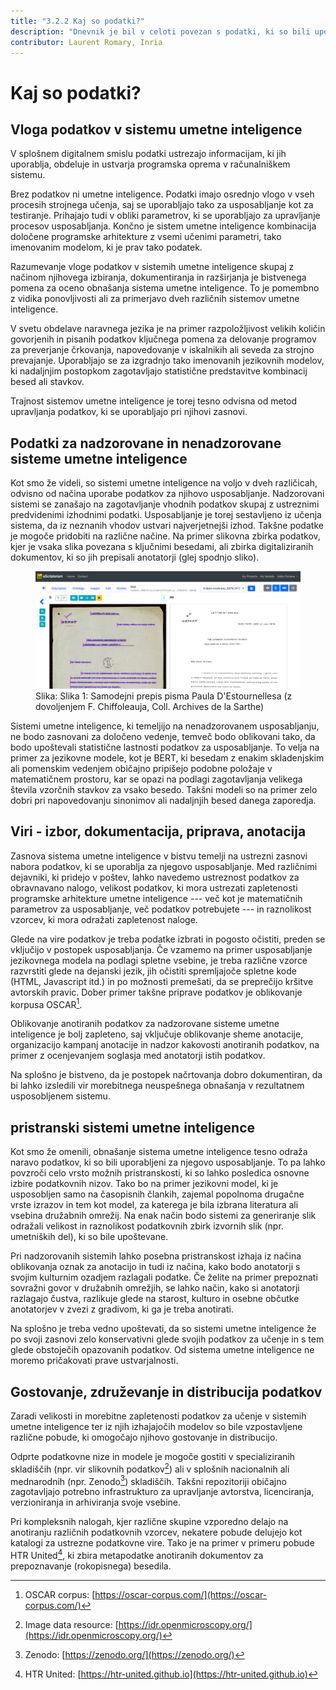 ```yaml
---
title: "3.2.2 Kaj so podatki?"
description: "Dnevnik je bil v celoti povezan s podatki, ki so bili uporabljeni za analizo: V nadaljevanju se seznanite s tem, kaj so podatki in kako se uporabljajo v umetni inteligenci."
contributor: Laurent Romary, Inria
---
```

# Kaj so podatki?

## Vloga podatkov v sistemu umetne inteligence

V splošnem digitalnem smislu podatki ustrezajo informacijam, ki jih uporablja, obdeluje in ustvarja programska oprema v računalniškem sistemu.

Brez podatkov ni umetne inteligence. Podatki imajo osrednjo vlogo v vseh procesih strojnega učenja, saj se uporabljajo tako za usposabljanje kot za testiranje. Prihajajo tudi v obliki parametrov, ki se uporabljajo za upravljanje procesov usposabljanja. Končno je sistem umetne inteligence kombinacija določene programske arhitekture z vsemi učenimi parametri, tako imenovanim modelom, ki je prav tako podatek.

Razumevanje vloge podatkov v sistemih umetne inteligence skupaj z načinom njihovega izbiranja, dokumentiranja in razširjanja je bistvenega pomena za oceno obnašanja sistema umetne inteligence. To je pomembno z vidika ponovljivosti ali za primerjavo dveh različnih sistemov umetne inteligence.

V svetu obdelave naravnega jezika je na primer razpoložljivost velikih količin govorjenih in pisanih podatkov ključnega pomena za delovanje programov za preverjanje črkovanja, napovedovanje v iskalnikih ali seveda za strojno prevajanje. Uporabljajo se za izgradnjo tako imenovanih jezikovnih modelov, ki nadaljnjim postopkom zagotavljajo statistične predstavitve kombinacij besed ali stavkov.

Trajnost sistemov umetne inteligence je torej tesno odvisna od metod upravljanja podatkov, ki se uporabljajo pri njihovi zasnovi.

## Podatki za nadzorovane in nenadzorovane sisteme umetne inteligence

Kot smo že videli, so sistemi umetne inteligence na voljo v dveh različicah, odvisno od načina uporabe podatkov za njihovo usposabljanje. Nadzorovani sistemi se zanašajo na zagotavljanje vhodnih podatkov skupaj z ustreznimi predvidenimi izhodnimi podatki. Usposabljanje je torej sestavljeno iz učenja sistema, da iz neznanih vhodov ustvari najverjetnejši izhod. Takšne podatke je mogoče pridobiti na različne načine. Na primer slikovna zbirka podatkov, kjer je vsaka slika povezana s ključnimi besedami, ali zbirka digitaliziranih dokumentov, ki so jih prepisali anotatorji (glej spodnjo sliko).

<figure>
	 <img src="Images/3-2-2-Automatic-transcription-of-a-letter.png" />
	 <figcaption>Slika: Slika 1: Samodejni prepis pisma Paula D'Estournellesa (z dovoljenjem F. Chiffoleauja, Coll. Archives de la Sarthe)</figcaption>
</figure>

Sistemi umetne inteligence, ki temeljijo na nenadzorovanem usposabljanju, ne bodo zasnovani za določeno vedenje, temveč bodo oblikovani tako, da bodo upoštevali statistične lastnosti podatkov za usposabljanje. To velja na primer za jezikovne modele, kot je BERT, ki besedam z enakim skladenjskim ali pomenskim vedenjem običajno pripišejo podobne položaje v matematičnem prostoru, kar se opazi na podlagi zagotavljanja velikega števila vzorčnih stavkov za vsako besedo. Takšni modeli so na primer zelo dobri pri napovedovanju sinonimov ali nadaljnjih besed danega zaporedja.

## Viri - izbor, dokumentacija, priprava, anotacija

Zasnova sistema umetne inteligence v bistvu temelji na ustrezni zasnovi nabora podatkov, ki se uporablja za njegovo usposabljanje. Med različnimi dejavniki, ki pridejo v poštev, lahko navedemo ustreznost podatkov za obravnavano nalogo, velikost podatkov, ki mora ustrezati zapletenosti programske arhitekture umetne inteligence --- več kot je matematičnih parametrov za usposabljanje, več podatkov potrebujete --- in raznolikost vzorcev, ki mora odražati zapletenost naloge.

Glede na vire podatkov je treba podatke izbrati in pogosto očistiti, preden se vključijo v postopek usposabljanja. Če vzamemo na primer usposabljanje jezikovnega modela na podlagi spletne vsebine, je treba različne vzorce razvrstiti glede na dejanski jezik, jih očistiti spremljajoče spletne kode (HTML, Javascript itd.) in po možnosti premešati, da se preprečijo kršitve avtorskih pravic. Dober primer takšne priprave podatkov je oblikovanje korpusa OSCAR[^1].

Oblikovanje anotiranih podatkov za nadzorovane sisteme umetne inteligence je bolj zapleteno, saj vključuje oblikovanje sheme anotacije, organizacijo kampanj anotacije in nadzor kakovosti anotiranih podatkov, na primer z ocenjevanjem soglasja med anotatorji istih podatkov.

Na splošno je bistveno, da je postopek načrtovanja dobro dokumentiran, da bi lahko izsledili vir morebitnega neuspešnega obnašanja v rezultatnem usposobljenem sistemu.

## pristranski sistemi umetne inteligence

Kot smo že omenili, obnašanje sistema umetne inteligence tesno odraža naravo podatkov, ki so bili uporabljeni za njegovo usposabljanje. To pa lahko povzroči celo vrsto možnih pristranskosti, ki so lahko posledica osnovne izbire podatkovnih nizov. Tako bo na primer jezikovni model, ki je usposobljen samo na časopisnih člankih, zajemal popolnoma drugačne vrste izrazov in tem kot model, za katerega je bila izbrana literatura ali vsebina družabnih omrežij. Na enak način bodo sistemi za generiranje slik odražali velikost in raznolikost podatkovnih zbirk izvornih slik (npr. umetniških del), ki so bile upoštevane.

Pri nadzorovanih sistemih lahko posebna pristranskost izhaja iz načina oblikovanja oznak za anotacijo in tudi iz načina, kako bodo anotatorji s svojim kulturnim ozadjem razlagali podatke. Če želite na primer prepoznati sovražni govor v družabnih omrežjih, se lahko način, kako si anotatorji razlagajo čustva, razlikuje glede na starost, kulturo in osebne občutke anotatorjev v zvezi z gradivom, ki ga je treba anotirati.

Na splošno je treba vedno upoštevati, da so sistemi umetne inteligence že po svoji zasnovi zelo konservativni glede svojih podatkov za učenje in s tem glede obstoječih opazovanih podatkov. Od sistema umetne inteligence ne moremo pričakovati prave ustvarjalnosti.

## Gostovanje, združevanje in distribucija podatkov

Zaradi velikosti in morebitne zapletenosti podatkov za učenje v sistemih umetne inteligence ter iz njih izhajajočih modelov so bile vzpostavljene različne pobude, ki omogočajo njihovo gostovanje in distribucijo.

Odprte podatkovne nize in modele je mogoče gostiti v specializiranih skladiščih (npr. vir slikovnih podatkov[^2]) ali v splošnih nacionalnih ali mednarodnih (npr. Zenodo[^3]) skladiščih. Takšni repozitoriji običajno zagotavljajo potrebno infrastrukturo za upravljanje avtorstva, licenciranja, verzioniranja in arhiviranja svoje vsebine.

Pri kompleksnih nalogah, kjer različne skupine vzporedno delajo na anotiranju različnih podatkovnih vzorcev, nekatere pobude delujejo kot katalogi za ustrezne podatkovne vire. Tako je na primer v primeru pobude HTR United[^4], ki zbira metapodatke anotiranih dokumentov za prepoznavanje (rokopisnega) besedila.

[^1]: OSCAR corpus: [https://oscar-corpus.com/](https://oscar-corpus.com/)

[^2]: Image data resource: [https://idr.openmicroscopy.org/](https://idr.openmicroscopy.org/)

[^3]: Zenodo: [https://zenodo.org/](https://zenodo.org/)

[^4]: HTR United: [https://htr-united.github.io](https://htr-united.github.io)
